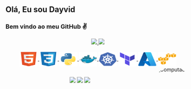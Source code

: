 ## Olá, Eu sou Dayvid
### Bem vindo ao meu GitHub ✌



<div align="center">
  <a href="https://github.com/Dayvid-Tadeu">
  <img height="180em" src="https://github-readme-stats.vercel.app/api?username=Dayvid-Tadeu&show_icons=true&theme=github_dark&include_all_commits=true&count_private=true"/>
  <img height="180em" src="https://github-readme-stats.vercel.app/api/top-langs/?username=Dayvid-Tadeu&layout=compact&langs_count=7&theme=github_dark"/>
</div>
  
<div style="display: inline_block" align="center"><br>
  <img align="center" alt="HTML" height="40" width="50" src="https://raw.githubusercontent.com/devicons/devicon/master/icons/html5/html5-original.svg">
  <img align="center" alt="CSS" height="40" width="50" src="https://raw.githubusercontent.com/devicons/devicon/master/icons/css3/css3-original.svg">
  <img align="center" alt="Python" height="40" width="50" src="https://raw.githubusercontent.com/devicons/devicon/master/icons/python/python-original.svg">
  <img align="center" alt="Docker" height="40" width="50" src="https://raw.githubusercontent.com/devicons/devicon/master/icons/docker/docker-original.svg">
  <img align="center" alt="Kubernetes" height="40" width="50" src="https://raw.githubusercontent.com/devicons/devicon/master/icons/kubernetes/kubernetes-plain.svg">
  <img align="center" alt="Terraform" height="40" width="50" src="https://raw.githubusercontent.com/devicons/devicon/master/icons/terraform/terraform-original.svg">
  <img align="center" alt="Azure" height="40" width="50" src="https://raw.githubusercontent.com/devicons/devicon/master/icons/azure/azure-original.svg">
  <img align="center" alt="Aws" height="40" width="50" src="https://raw.githubusercontent.com/devicons/devicon/master/icons/amazonwebservices/amazonwebservices-original.svg">
  
  <img align="right" alt="Computador" height="150" style="border-radius:50px;" src="https://media.giphy.com/media/dWesBcTLavkZuG35MI/giphy.gif">
  
</div>
  
  ##
  
<div align="center">
   <a href ="https://www.linkedin.com/in/dayvid-tadeu-lima-araujo-90b99140" target="_blank"><img src="https://img.shields.io/badge/LinkedIn-0077B5?style=for-the-badge&logo=linkedin&logoColor=white" destino="_blank"></a>
   <a href ="mailto:dayvidelta@gmail.com" target="_blank"><img src="https://img.shields.io/badge/Gmail-D14836?style=for-the-badge&logo=gmail&logoColor=white" destino="_blank"></a>
   <a href ="mailto:dayvid.araujo85@outlook.com"><img src="https://img.shields.io/badge/Microsoft_Outlook-0078D4?style=for-the-badge&logo=microsoft-outlook&logoColor=white" destino="_blank"></a>
</div  
